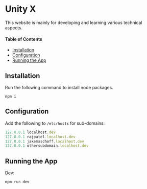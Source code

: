 # Unity X
This website is mainly for developing and learning various technical aspects. 

#### Table of Contents
- [Installation](#Installation)
- [Configuration](#config)
- [Running the App](#running)

## Installation <a name="Installation"></a>
Run the following command to install node packages.
```
npm i
```

## Configuration <a name="config"></a>
Add the following to `/etc/hosts` for sub-domains:
```javascript 1.8
127.0.0.1 localhost.dev
127.0.0.1 rajpatel.localhost.dev
127.0.0.1 jakemaschoff.localhost.dev
127.0.0.1 othersubdomain.localhost.dev
```

## Running the App <a name="running"></a>
Dev:
```javascript 1.8
npm run dev
```




